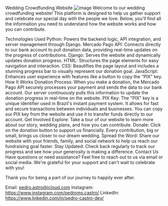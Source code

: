 Wedding Crowdfunding Website
![image](https://github.com/Pedroastro/crowdfunding-my-marriage/assets/68872502/0e0de84c-00a8-4b2d-825d-3946fb307968)
Welcome to our wedding crowdfunding website! This platform is designed to help us gather support and celebrate our special day with the people we love. Below, you'll find all the information you need to understand how the website works and how you can contribute.

Technologies Used
Python: Powers the backend logic, API integration, and server management through Django.
Mercado Pago API: Connects directly to our bank account to pull donation data, providing real-time updates on the progress of contributions.
Django: Serves the website and dynamically updates donation progress.
HTML: Structures the page elements for easy navigation and interaction.
CSS: Beautifies the page layout and includes a stunning progress bar to visually represent our donation goal.
JavaScript: Enhances user experience with features like a button to copy the "PIX" key.
How It Works
Donation Process: When you make a donation, the Mercado Pago API securely processes your payment and sends the data to our bank account. Our server continuously pulls this information to update the donation progress in real-time on the website.
PIX Key: The "PIX" key is a unique identifier used in Brazil's instant payment system. It allows for fast and secure transactions between individuals and businesses. You can copy our PIX key from the website and use it to transfer funds directly to our account.
Get Involved
Explore: Take a tour of our website to learn more about our story, wedding plans, and how you can contribute.
Donate: Click on the donation button to support us financially. Every contribution, big or small, brings us closer to our dream wedding.
Spread the Word: Share our website with your friends, family, and social network to help us reach our fundraising goal faster.
Stay Updated: Check back regularly to track our progress and see how your generosity is making a difference.
Contact Us
Have questions or need assistance? Feel free to reach out to us via email or social media. We're grateful for your support and can't wait to celebrate with you!

Thank you for being a part of our journey to happily ever after.

Email: pedro.astro@icloud.com
Instagram: https://www.instagram.com/pedroms.castro/
LinkedIn: https://www.linkedin.com/in/pedro-castro-dev/
